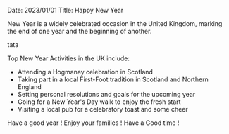 Date: 2023/01/01
Title: Happy New Year

New Year is a widely celebrated occasion in the United Kingdom, marking the end of one year and the beginning of another.

tata

Top New Year Activities in the UK include:

- Attending a Hogmanay celebration in Scotland
- Taking part in a local First-Foot tradition in Scotland and Northern England
- Setting personal resolutions and goals for the upcoming year
- Going for a New Year's Day walk to enjoy the fresh start
- Visiting a local pub for a celebratory toast and some cheer

Have a good year ! Enjoy your families ! Have a Good time !
